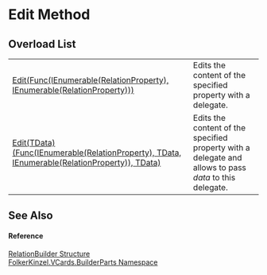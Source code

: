 # Edit Method


## Overload List
<table>
<tr>
<td><a href="ad90896a-772e-92de-4558-f8a1ed076947.md">Edit(Func(IEnumerable(RelationProperty), IEnumerable(RelationProperty)))</a></td>
<td>Edits the content of the specified property with a delegate.</td></tr>
<tr>
<td><a href="982dafde-11c1-3070-31c0-153bd5e79b34.md">Edit(TData)(Func(IEnumerable(RelationProperty), TData, IEnumerable(RelationProperty)), TData)</a></td>
<td>Edits the content of the specified property with a delegate and allows to pass <em>data</em> to this delegate.</td></tr>
</table>

## See Also


#### Reference
<a href="04f14093-e168-1dba-ea0c-b6d3cb00ed0a.md">RelationBuilder Structure</a>  
<a href="30716183-7f69-ceb8-b5fe-4d9f23e7fd2b.md">FolkerKinzel.VCards.BuilderParts Namespace</a>  
